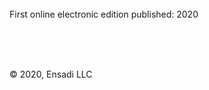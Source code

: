 <br/>
<br/>
<br/>

First online electronic edition published: 2020

<br/>
<br/>
<br/>

&copy; 2020, Ensadi LLC

<br/>
<br/>
<br/>

